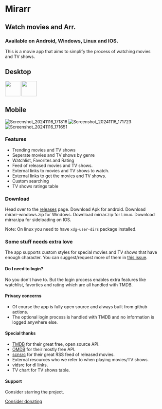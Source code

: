 # Mirarr

## Watch movies and Arr.

### Available on Android, Windows, Linux and IOS.

This is a movie app that aims to simplify the process of watching movies and TV shows.


## Desktop

<img src="https://github.com/user-attachments/assets/e65dd5ca-bd2f-443f-9cd7-d162c9c7245f" width="50" height="50">
<img src="https://github.com/user-attachments/assets/6997a0fa-fa88-4cf7-9096-f87f5ccaffc7" width="50" height="50">

## Mobile
![Screenshot_20241116_171816](https://github.com/user-attachments/assets/fbdfc3f2-8e38-4787-9a47-bc67df8af172) ![Screenshot_20241116_171723](https://github.com/user-attachments/assets/7beb0804-b33f-4976-b95e-771316eedee8) ![Screenshot_20241116_171651](https://github.com/user-attachments/assets/1e9b5380-581a-470e-a434-a6a62fc2ccbe)



### Features

- Trending movies and TV shows
- Seperate movies and TV shows by genre
- Watchlist, Favorites and Rating
- Feed of released movies and TV shows.
- External links to movies and TV shows to watch.
- External links to get the movies and TV shows.
- Custom searching
- TV shows ratings table

### Download

Head over to the [releases](https://github.com/mirarr-app/mirarr/releases) page.
Download Apk for android.
Download mirarr-windows.zip for Windows.
Download mirrar.zip for Linux.
Download mirrar.ipa for sideloading on IOS.

Note: On linux you need to have `xdg-user-dirs` package installed.

### Some stuff needs extra love

The app supports custom styles for special movies and TV shows that have enough character.
You can suggest/request more of them in [this issue](https://github.com/mirarr-app/mirarr/issues/58).

#### Do I need to login?

No you don't have to. But the login process enables extra features like watchlist, favorties and rating which are all handled with TMDB.

#### Privacy concerns

- Of course the app is fully open source and always built from github actions.
- The optional login process is handled with TMDB and no information is logged anywhere else.

#### Special thanks

- [TMDB](https://www.themoviedb.org/) for their great free, open source API.
- [OMDB](http://www.omdbapi.com/) for their mostly free API.
- [scnsrc](https://scnsrc.me/) for their great RSS feed of released movies.
- External resources who we refer to when playing movies/TV shows.
- vidsrc for dl links.
- TV chart for TV shows table.


#### Support
Consider starring the project.

[Consider donating](https://github.com/mirarr-app/mirarr/blob/main/DONATION.md)
